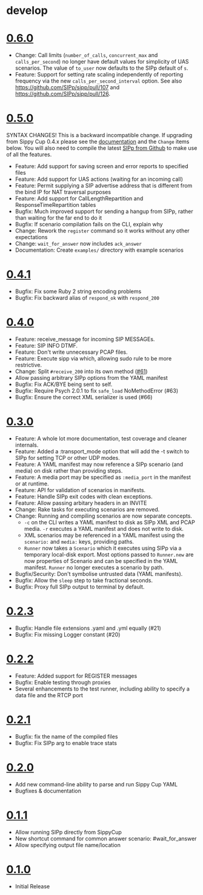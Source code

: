 # develop

# [0.6.0](https://github.com/mojolingo/sippy_cup/compare/v0.5.0...v0.6.0)
  * Change: Call limits (`number_of_calls`, `concurrent_max` and `calls_per_second`) no longer have default values for simplicity of UAS scenarios. The value of `to_user` now defaults to the SIPp default of `s`.
  * Feature: Support for setting rate scaling independently of reporting frequency via the new `calls_per_second_interval` option. See also https://github.com/SIPp/sipp/pull/107 and https://github.com/SIPp/sipp/pull/126.

# [0.5.0](https://github.com/mojolingo/sippy_cup/compare/v0.4.1...v0.5.0)
SYNTAX CHANGES!
This is a backward incompatible change. If upgrading from Sippy Cup 0.4.x please see the [documentation](http://mojolingo.github.io/sippy_cup/#available-scenario-steps) and the `Change` items below.
You will also need to compile the latest [SIPp from Github](https://github.com/sipp/sipp) to make use of all the features.
  * Feature: Add support for saving screen and error reports to specified files
  * Feature: Add support for UAS actions (waiting for an incoming call)
  * Feature: Permit supplying a SIP advertise address that is different from the bind IP for NAT traversal purposes
  * Feature: Add support for CallLengthRepartition and ResponseTimeRepartition tables
  * Bugfix: Much improved support for sending a hangup from SIPp, rather than waiting for the far end to do it
  * Bugfix: If scenario compilation fails on the CLI, explain why
  * Change: Rework the `register` command so it works without any other expectations
  * Change: `wait_for_answer` now includes `ack_answer`
  * Documentation: Create `examples/` directory with example scenarios

# [0.4.1](https://github.com/bklang/sippy_cup/compare/v0.4.0...v0.4.1)
  * Bugfix: Fix some Ruby 2 string encoding problems
  * Bugfix: Fix backward alias of `respond_ok` with `respond_200`

# [0.4.0](https://github.com/bklang/sippy_cup/compare/v0.3.0...v0.4.0)
  * Feature: receive_message for incoming SIP MESSAGEs.
  * Feature: SIP INFO DTMF.
  * Feature: Don't write unnecessary PCAP files.
  * Feature: Execute sipp via which, allowing sudo rule to be more restrictive.
  * Change: Split `#receive_200` into its own method ([#61](https://github.com/mojolingo/sippy_cup/pull/61))
  * Allow passing arbitrary SIPp options from the YAML manifest
  * Bugfix: Fix ACK/BYE being sent to self.
  * Bugfix: Require Psych 2.0.1 to fix `safe_load` NoMethodError (#63)
  * Bugfix: Ensure the correct XML serializer is used (#66)

# [0.3.0](https://github.com/bklang/sippy_cup/compare/v0.2.3...v0.3.0)
* Feature: A whole lot more documentation, test coverage and cleaner internals.
* Feature: Added a :transport_mode option that will add the -t switch to SIPp for setting TCP or other UDP modes.
* Feature: A YAML manifest may now reference a SIPp scenario (and media) on disk rather than providing steps.
* Feature: A media port may be specified as `:media_port` in the manifest or at runtime.
* Feature: API for validation of scenarios in manifests.
* Feature: Handle SIPp exit codes with clean exceptions.
* Feature: Allow passing arbitary headers in an INVITE
* Change: Rake tasks for executing scenarios are removed.
* Change: Running and compiling scenarios are now separate concepts.
  * `-c` on the CLI writes a YAML manifest to disk as SIPp XML and PCAP media. `-r` executes a YAML manifest and does not write to disk.
  * XML scenarios may be referenced in a YAML manifest using the `scenario:` and `media:` keys, providing paths.
  * `Runner` now takes a `Scenario` which it executes using SIPp via a temporary local-disk export. Most options passed to `Runner.new` are now properties of Scenario and can be specified in the YAML manifest. `Runner` no longer executes a scenario by path.
* Bugfix/Security: Don't symbolise untrusted data (YAML manifests).
* Bugfix: Allow the `sleep` step to take fractional seconds.
* Bugfix: Proxy full SIPp output to terminal by default.

# [0.2.3](https://github.com/bklang/sippy_cup/compare/v0.2.2...v0.2.3)
* Bugfix: Handle file extensions .yaml and .yml equally (#21)
* Bugfix: Fix missing Logger constant (#20)

# [0.2.2](https://github.com/bklang/sippy_cup/compare/v0.2.1...v0.2.2)
* Feature: Added support for REGISTER messages
* Bugfix: Enable testing through proxies
* Several enhancements to the test runner, including ability to specify a data file and the RTCP port

# [0.2.1](https://github.com/bklang/sippy_cup/compare/v0.2.0...v0.2.1)
* Bugfix: fix the name of the compiled files
* Bugfix: Fix SIPp arg to enable trace stats

# [0.2.0](https://github.com/bklang/sippy_cup/compare/v0.1.1...v0.2.0)
* Add new command-line ability to parse and run Sippy Cup YAML
* Bugfixes & documentation

# [0.1.1](https://github.com/bklang/sippy_cup/compare/v0.1.0...v0.1.1)
* Allow running SIPp directly from SippyCup
* New shortcut command for common answer scenario: #wait_for_answer
* Allow specifying output file name/location

# [0.1.0](https://github.com/bklang/sippy_cup/releases/tag/v0.1.0)
* Initial Release
